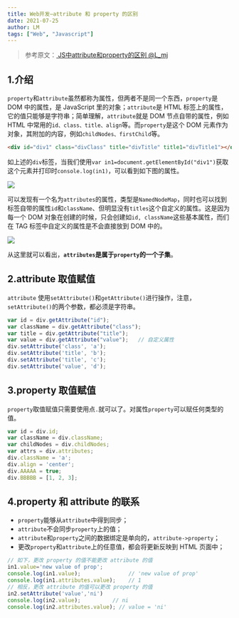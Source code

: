 ```yaml
---
title: Web开发—attribute 和 property 的区别
date: 2021-07-25
author: LM
tags: ["Web", "Javascript"]
---
```


> 参考原文：[ JS中attribute和property的区别  @L_mj ](https://www.cnblogs.com/lmjZone/p/8760232.html)

## 1.介绍

`property`和`attribute`虽然都称为属性，但两者不是同一个东西，`property`是 DOM 中的属性，是 JavaScript 里的对象；`attribute`是 HTML 标签上的属性，它的值只能够是字符串；简单理解，`attribute`就是 DOM 节点自带的属性，例如 HTML 中常用的`id、class、title、align`等。而`property`是这个 DOM 元素作为对象，其附加的内容，例如`childNodes、firstChild`等。

```html
<div id="div1" class="divClass" title="divTitle" title1="divTitle1"></div>
```

如上述的`div`标签，当我们使用`var in1=document.getElementById("div1")`获取这个元素并打印时`console.log(in1)`，可以看到如下图的属性。

![](/drawingbed/img/202205051102194.png)

可以发现有一个名为`attributes`的属性，类型是`NamedNodeMap`，同时也可以找到标签自带的属性`id`和`className`、但明显没有`titles`这个自定义的属性。这是因为每一个 DOM 对象在创建的时候，只会创建如`id, className`这些基本属性，而们在 TAG 标签中自定义的属性是不会直接放到 DOM 中的。

![](/drawingbed/img/202205051102155.png)

从这里就可以看出，**`attributes`是属于`property`的一个子集**。

## 2.attribute 取值赋值

`attribute` 使用`setAttribute()`和`getAttribute()`进行操作，注意，`setAttribute()`的两个参数，都必须是字符串。

```javascript
var id = div.getAttribute("id");              
var className = div.getAttribute("class");
var title = div.getAttribute("title");
var value = div.getAttribute("value");   // 自定义属性
div.setAttribute('class', 'a');
div.setAttribute('title', 'b');
div.setAttribute('title', 'c');
div.setAttribute('value', 'd');
```

## 3.property 取值赋值

`property`取值赋值只需要使用点`.`就可以了。对属性`property`可以赋任何类型的值。

```javascript
var id = div.id;
var className = div.className;
var childNodes = div.childNodes;
var attrs = div.attributes;
div.className = 'a';
div.align = 'center';
div.AAAAA = true;
div.BBBBB = [1, 2, 3];
```

## 4.property 和 attribute 的联系

- `property`能够从`attribute`中得到同步；
- `attribute`不会同步`property`上的值；
- `attribute`和`property`之间的数据绑定是单向的，`attribute->property`；
- 更改`property`和`attribute`上的任意值，都会将更新反映到 HTML 页面中；

```javascript
// 如下，更改 property 的值不能更改 attribute 的值
in1.value='new value of prop';
console.log(in1.value);               // 'new value of prop'
console.log(in1.attributes.value);    // 1
// 相反，更改 attribute 的值可以更改 property 的值
in2.setAttribute('value','ni')
console.log(in2.value);          // ni
console.log(in2.attributes.value); // value = 'ni'
```

